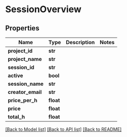 # SessionOverview

## Properties
Name | Type | Description | Notes
------------ | ------------- | ------------- | -------------
**project_id** | **str** |  | 
**project_name** | **str** |  | 
**session_id** | **str** |  | 
**active** | **bool** |  | 
**session_name** | **str** |  | 
**creator_email** | **str** |  | 
**price_per_h** | **float** |  | 
**price** | **float** |  | 
**total_h** | **float** |  | 

[[Back to Model list]](../README.md#documentation-for-models) [[Back to API list]](../README.md#documentation-for-api-endpoints) [[Back to README]](../README.md)


